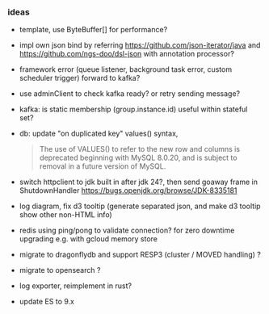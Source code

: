### ideas

* template, use ByteBuffer[] for performance?

* impl own json bind by referring https://github.com/json-iterator/java and https://github.com/ngs-doo/dsl-json with annotation processor?

* framework error (queue listener, background task error, custom scheduler trigger) forward to kafka?
* use adminClient to check kafka ready? or retry sending message?

* kafka: is static membership (group.instance.id) useful within stateful set?

* db: update "on duplicated key" values() syntax,
  > The use of VALUES() to refer to the new row and columns is deprecated beginning with MySQL 8.0.20, and is subject to removal in a future version of MySQL.

* switch httpclient to jdk built in after jdk 24?, then send goaway frame in ShutdownHandler
  https://bugs.openjdk.org/browse/JDK-8335181

* log diagram, fix d3 tooltip (generate separated json, and make d3 tooltip show other non-HTML info)

* redis using ping/pong to validate connection? for zero downtime upgrading e.g. with gcloud memory store
* migrate to dragonflydb and support RESP3 (cluster / MOVED handling) ?
* migrate to opensearch ?
* log exporter, reimplement in rust?

* update ES to 9.x

